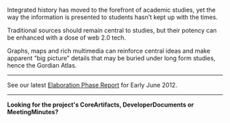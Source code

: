 Integrated history has moved to the forefront of academic studies, yet the way the information is presented to students hasn’t kept up with the times.

Traditional sources should remain central to studies, but their potency can be enhanced with a dose of web 2.0 tech.

Graphs, maps and rich multimedia can reinforce central ideas and make apparent “big picture” details that may be buried under long form studies, hence the Gordian Atlas.


---


See our latest [Elaboration Phase Report](https://docs.google.com/presentation/d/1-ze0xR4fRWU3dPD8-bV9hvb3nMZNfQfx9Uv7W3l_eyY/edit) for Early June 2012.


---


**Looking for the project's CoreArtifacts, DeveloperDocuments or MeetingMinutes?**